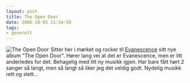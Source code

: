 ```yaml
---
layout: post
title: The Open Door
date: 2006-10-05 21:54:58
tags: 
- generelt
---
```

<img id="image343" src="http://pjatt.net/images/2006/10/Evanescence-The%20Open%20Door%20%5BFront%5D.forhaandsvisning.jpg" alt="The Open Door" align="left" style="margin-right: 5px;" /> 

Sitter her i mørket og rocker til <a href="http://www.evanescence.com/">Evanescence</a> sitt nye album "The Open Door". Hører lang vei at det er Evanescence, men er litt anderledes for det. Behagelig med litt ny musikk igjen. Har bare fått hørt 2 sanger så langt, men så langt så liker jeg det veldig godt. Nydelig musikk rett og slett...
